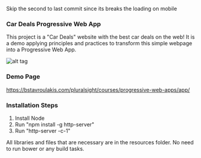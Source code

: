 Skip the second to last commit since its breaks the loading on mobile

### Car Deals Progressive Web App

This project is a "Car Deals" website with the best car deals on the web! 
It is a demo applying principles and practices to transform this simple webpage into a Progressive Web App.

![alt tag](https://bstavroulakis.com/blog/wp-content/uploads/2017/06/carDeals.png)

### Demo Page

https://bstavroulakis.com/pluralsight/courses/progressive-web-apps/app/

### Installation Steps
 
1.  Install Node
2.  Run "npm install -g http-server"
4.  Run "http-server -c-1"

All libraries and files that are necessary are in the resources folder. No need to run bower or any build tasks.
